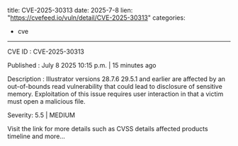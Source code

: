  
title: CVE-2025-30313
date: 2025-7-8
lien: "https://cvefeed.io/vuln/detail/CVE-2025-30313"
categories:
  - cve
---

CVE ID : CVE-2025-30313

Published :  July 8
2025
10:15 p.m. | 15 minutes ago

Description : Illustrator versions 28.7.6
29.5.1 and earlier are affected by an out-of-bounds read vulnerability that could lead to disclosure of sensitive memory. Exploitation of this issue requires user interaction in that a victim must open a malicious file.

Severity: 5.5 | MEDIUM

Visit the link for more details
such as CVSS details
affected products
timeline
and more...
